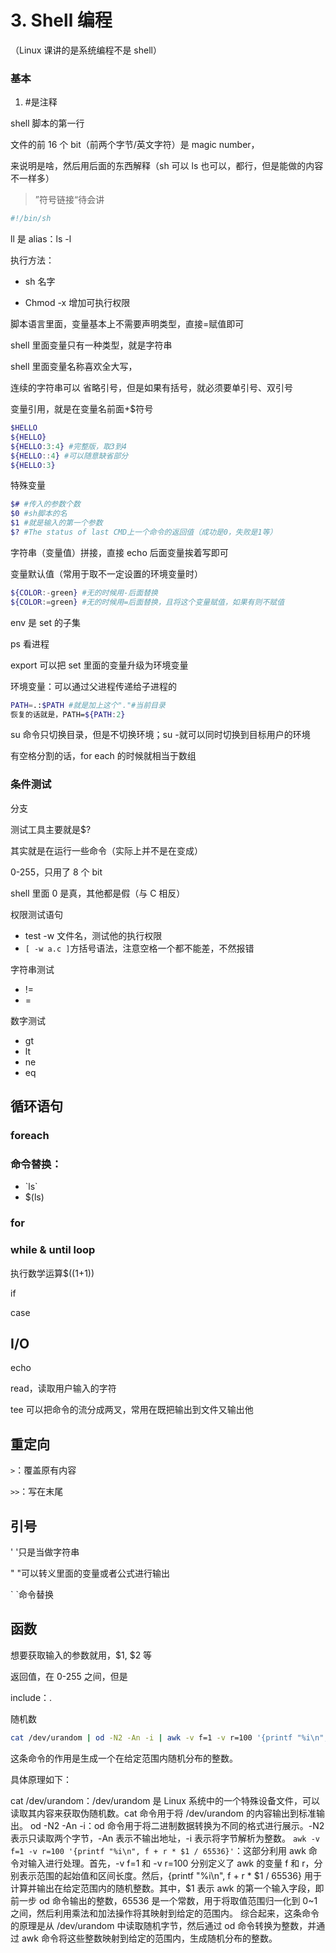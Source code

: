 # 3. Shell 编程

（Linux 课讲的是系统编程不是 shell）

### 基本

1. \#是注释

shell 脚本的第一行

文件的前 16 个 bit（前两个字节/英文字符）是 magic number，

来说明是啥，然后用后面的东西解释（sh 可以 ls 也可以，都行，但是能做的内容不一样多）

> ”符号链接“待会讲

```sh
#!/bin/sh

```

ll 是 alias：ls -l

执行方法：

- sh 名字

- Chmod -x 增加可执行权限

脚本语言里面，变量基本上不需要声明类型，直接=赋值即可

shell 里面变量只有一种类型，就是字符串

shell 里面变量名称喜欢全大写，

连续的字符串可以 省略引号，但是如果有括号，就必须要单引号、双引号

变量引用，就是在变量名前面+\$符号

```sh
$HELLO
${HELLO}
${HELLO:3:4} #完整版，取3到4
${HELLO::4} #可以随意缺省部分
${HELLO:3}
```

特殊变量

```sh
$# #传入的参数个数
$0 #sh脚本的名
$1 #就是输入的第一个参数
$? #The status of last CMD上一个命令的返回值（成功是0，失败是1等）
```

字符串（变量值）拼接，直接 echo 后面变量挨着写即可

变量默认值（常用于取不一定设置的环境变量时）

```sh
${COLOR:-green} #无的时候用-后面替换
${COLOR:=green} #无的时候用=后面替换，且将这个变量赋值，如果有则不赋值
```

env 是 set 的子集

ps 看进程

export 可以把 set 里面的变量升级为环境变量

环境变量：可以通过父进程传递给子进程的

```sh
PATH=.:$PATH #就是加上这个"."#当前目录
恢复的话就是，PATH=${PATH:2}
```

su 命令只切换目录，但是不切换环境；su -就可以同时切换到目标用户的环境

有空格分割的话，for each 的时候就相当于数组

### 条件测试

分支

测试工具主要就是\$?

其实就是在运行一些命令（实际上并不是在变成）

0-255，只用了 8 个 bit

shell 里面 0 是真，其他都是假（与 C 相反）

权限测试语句

- test -w 文件名，测试他的执行权限
- `[ -w a.c ]`方括号语法，注意空格一个都不能差，不然报错

字符串测试

- !=
- =

数字测试

- gt
- lt
- ne
- eq

## 循环语句

### foreach

### 命令替换：

- \`ls\`
- \$(ls)

### for

### while & until loop

执行数学运算$((1+1))

if

case

## I/O

echo

read，读取用户输入的字符

tee 可以把命令的流分成两叉，常用在既把输出到文件又输出他

## 重定向

`>`：覆盖原有内容

`>>`：写在末尾

## 引号

' '只是当做字符串

" "可以转义里面的变量或者公式进行输出

\` \`命令替换

## 函数

想要获取输入的参数就用，\$1, \$2 等

返回值，在 0-255 之间，但是

include：.

随机数

```sh
cat /dev/urandom | od -N2 -An -i | awk -v f=1 -v r=100 '{printf "%i\n", f + r * $1 / 65536}'
```

这条命令的作用是生成一个在给定范围内随机分布的整数。

具体原理如下：

cat /dev/urandom：/dev/urandom 是 Linux 系统中的一个特殊设备文件，可以读取其内容来获取伪随机数。cat 命令用于将 /dev/urandom 的内容输出到标准输出。
od -N2 -An -i：od 命令用于将二进制数据转换为不同的格式进行展示。-N2 表示只读取两个字节，-An 表示不输出地址，-i 表示将字节解析为整数。
`awk -v f=1 -v r=100 '{printf "%i\n", f + r * $1 / 65536}'`：这部分利用 awk 命令对输入进行处理。首先，-v f=1 和 -v r=100 分别定义了 awk 的变量 f 和 r，分别表示范围的起始值和区间长度。然后，{printf "%i\n", f + r * $1 / 65536} 用于计算并输出在给定范围内的随机整数。其中，$1 表示 awk 的第一个输入字段，即前一步 od 命令输出的整数，65536 是一个常数，用于将取值范围归一化到 0~1 之间，然后利用乘法和加法操作将其映射到给定的范围内。
综合起来，这条命令的原理是从 /dev/urandom 中读取随机字节，然后通过 od 命令转换为整数，并通过 awk 命令将这些整数映射到给定的范围内，生成随机分布的整数。

